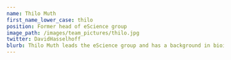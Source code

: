 ```yaml
---
name: Thilo Muth
first_name_lower_case: thilo
position: Former head of eScience group
image_path: /images/team_pictures/thilo.jpg
twitter: DavidHasselhoff
blurb: Thilo Muth leads the eScience group and has a background in bioinformatics.
---
```

